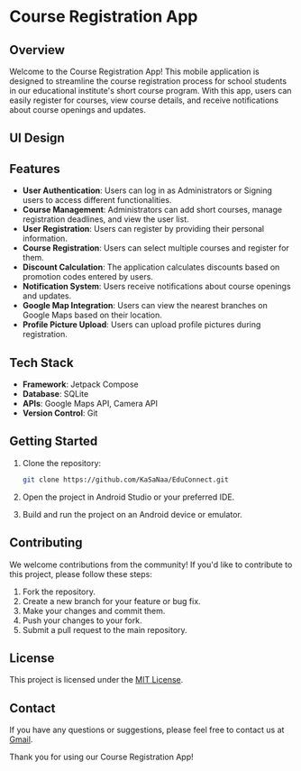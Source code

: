 # Course Registration App

## Overview

Welcome to the Course Registration App! This mobile application is designed to streamline the course registration process for school students in our educational institute's short course program. With this app, users can easily register for courses, view course details, and receive notifications about course openings and updates.

## UI Design


## Features

- **User Authentication**: Users can log in as Administrators or Signing users to access different functionalities.
- **Course Management**: Administrators can add short courses, manage registration deadlines, and view the user list.
- **User Registration**: Users can register by providing their personal information.
- **Course Registration**: Users can select multiple courses and register for them.
- **Discount Calculation**: The application calculates discounts based on promotion codes entered by users.
- **Notification System**: Users receive notifications about course openings and updates.
- **Google Map Integration**: Users can view the nearest branches on Google Maps based on their location.
- **Profile Picture Upload**: Users can upload profile pictures during registration.

## Tech Stack

- **Framework**: Jetpack Compose
- **Database**: SQLite
- **APIs**: Google Maps API, Camera API
- **Version Control**: Git

## Getting Started

1. Clone the repository:

    ```bash
    git clone https://github.com/KaSaNaa/EduConnect.git
    ```

2. Open the project in Android Studio or your preferred IDE.

3. Build and run the project on an Android device or emulator.

## Contributing

We welcome contributions from the community! If you'd like to contribute to this project, please follow these steps:

1. Fork the repository.
2. Create a new branch for your feature or bug fix.
3. Make your changes and commit them.
4. Push your changes to your fork.
5. Submit a pull request to the main repository.

## License

This project is licensed under the [MIT License](LICENSE).

## Contact

If you have any questions or suggestions, please feel free to contact us at [Gmail](mailto:pasindudeshitha123@gmail.com).

Thank you for using our Course Registration App!
